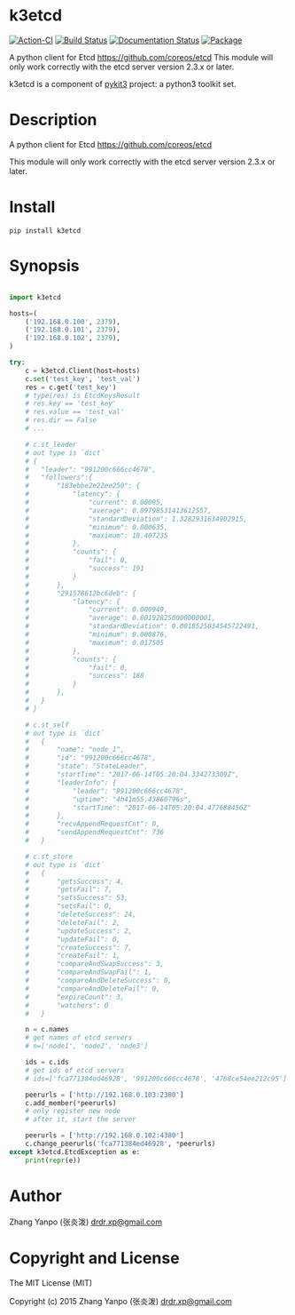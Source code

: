 # k3etcd

[![Action-CI](https://github.com/pykit3/k3etcd/actions/workflows/python-package.yml/badge.svg)](https://github.com/pykit3/k3etcd/actions/workflows/python-package.yml)
[![Build Status](https://travis-ci.com/pykit3/k3etcd.svg?branch=master)](https://travis-ci.com/pykit3/k3etcd)
[![Documentation Status](https://readthedocs.org/projects/k3etcd/badge/?version=stable)](https://k3etcd.readthedocs.io/en/stable/?badge=stable)
[![Package](https://img.shields.io/pypi/pyversions/k3etcd)](https://pypi.org/project/k3etcd)

A python client for Etcd https://github.com/coreos/etcd This module will only work correctly with the etcd server version 2.3.x or later.

k3etcd is a component of [pykit3] project: a python3 toolkit set.


#   Description

A python client for Etcd https://github.com/coreos/etcd

This module will only work correctly with the etcd server version 2.3.x or later.




# Install

```
pip install k3etcd
```

# Synopsis

```python

import k3etcd

hosts=(
    ('192.168.0.100', 2379),
    ('192.168.0.101', 2379),
    ('192.168.0.102', 2379),
)

try:
    c = k3etcd.Client(host=hosts)
    c.set('test_key', 'test_val')
    res = c.get('test_key')
    # type(res) is EtcdKeysResult
    # res.key == 'test_key'
    # res.value == 'test_val'
    # res.dir == False
    # ...

    # c.st_leader
    # out type is `dict`
    # {
    #   "leader": "991200c666cc4678",
    #   "followers":{
    #       "183ebbe2e22ee250": {
    #           "latency": {
    #               "current": 0.00095,
    #               "average": 0.09798531413612557,
    #               "standardDeviation": 1.3282931634902915,
    #               "minimum": 0.000635,
    #               "maximum": 18.407235
    #           },
    #           "counts": {
    #               "fail": 0,
    #               "success": 191
    #           }
    #       },
    #       "291578612bc6deb": {
    #           "latency": {
    #               "current": 0.000949,
    #               "average": 0.001928250000000001,
    #               "standardDeviation": 0.0018525034545722491,
    #               "minimum": 0.000876,
    #               "maximum": 0.017505
    #           },
    #           "counts": {
    #               "fail": 0,
    #               "success": 188
    #           }
    #       },
    #   }
    # }

    # c.st_self
    # out type is `dict`
    #   {
    #       "name": "node_1",
    #       "id": "991200c666cc4678",
    #       "state": "StateLeader",
    #       "startTime": "2017-06-14T05:20:04.334273309Z",
    #       "leaderInfo": {
    #           "leader": "991200c666cc4678",
    #           "uptime": "4h41m55.43860796s",
    #           "startTime": "2017-06-14T05:20:04.477688456Z"
    #       },
    #       "recvAppendRequestCnt": 0,
    #       "sendAppendRequestCnt": 736
    #   }

    # c.st_store
    # out type is `dict`
    #   {
    #       "getsSuccess": 4,
    #       "getsFail": 7,
    #       "setsSuccess": 53,
    #       "setsFail": 0,
    #       "deleteSuccess": 24,
    #       "deleteFail": 2,
    #       "updateSuccess": 2,
    #       "updateFail": 0,
    #       "createSuccess": 7,
    #       "createFail": 1,
    #       "compareAndSwapSuccess": 3,
    #       "compareAndSwapFail": 1,
    #       "compareAndDeleteSuccess": 0,
    #       "compareAndDeleteFail": 0,
    #       "expireCount": 3,
    #       "watchers": 0
    #   }

    n = c.names
    # get names of etcd servers
    # n=['node1', 'node2', 'node3']

    ids = c.ids
    # get ids of etcd servers
    # ids=['fca771384ed46928', '991200c666cc4678', '4768ce54ee212c95']

    peerurls = ['http://192.168.0.103:2380']
    c.add_member(*peerurls)
    # only register new node
    # after it, start the server

    peerurls = ['http://192.168.0.102:4380']
    c.change_peerurls('fca771384ed46928', *peerurls)
except k3etcd.EtcdException as e:
    print(repr(e))

```

#   Author

Zhang Yanpo (张炎泼) <drdr.xp@gmail.com>

#   Copyright and License

The MIT License (MIT)

Copyright (c) 2015 Zhang Yanpo (张炎泼) <drdr.xp@gmail.com>


[pykit3]: https://github.com/pykit3